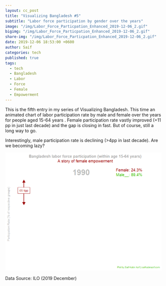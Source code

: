 ```yaml
---
layout: cc_post  
title: "Visualizing Bangladesh #5"
subtitle: "Labor force participation by gender over the years"
image: "/img/Labor_Force_Particpation_Enhanced_2019-12-06_2.gif"
bigimg: "/img/Labor_Force_Particpation_Enhanced_2019-12-06_2.gif"
share-img: "/img/Labor_Force_Particpation_Enhanced_2019-12-06_2.gif"
date: 2019-12-06 18:53:00 +0600
author: Saif
categories: tech
published: true
tags:
  - tech
  - Bangladesh
  - Labor
  - Force
  - Female
  - Empowerment
---
```


<style>

    article img {
    max-height: 100% !important;

}
</style>

This is the fifth entry in my series of Visualizing Bangladesh. This time an animated chart of labor participation rate by male and female over the years for people aged 15-64 years . Female participation rate vastly improved (+11 pp in just last decade) and the gap is closing in fast. But of course, still a long way to go.

Interestingly, male participation rate is declining (>4pp in last decade). Are we becoming lazy? 

![Labor Participation Rate](/img/Labor_Force_Particpation_Enhanced_2019-12-06_2.gif)

Data Source: ILO (2019 December)